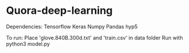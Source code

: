 # Quora-deep-learning
Dependencies:
Tensorflow
Keras
Numpy
Pandas
hyp5

To run:
Place 'glove.840B.300d.txt' and 'train.csv' in data folder
Run with python3 model.py
